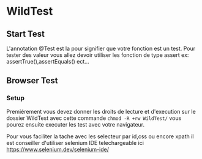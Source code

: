 # WildTest

## Start Test

L'annotation @Test est la pour signifier que votre fonction est un test.
Pour tester des valeur vous allez devoir utiliser les fonction de type assert ex: assertTrue(),assertEquals() ect...
 
## Browser Test
### Setup
Premiérement vous devez donner les droits de lecture et d'execution sur le dossier WildTest avec cette commande
`chmod -R +rw WildTest/` vous pourez ensuite executer les test avec votre navigateur.

Pour vous faciliter la tache avec les selecteur par id,css ou encore xpath il est conseiller d'utiliser selenium IDE telechargeable ici
https://www.selenium.dev/selenium-ide/